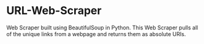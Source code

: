 # URL-Web-Scraper
Web Scraper built using BeautifulSoup in Python. This Web Scraper pulls all of the unique links from a webpage and returns them as absolute URIs. 
